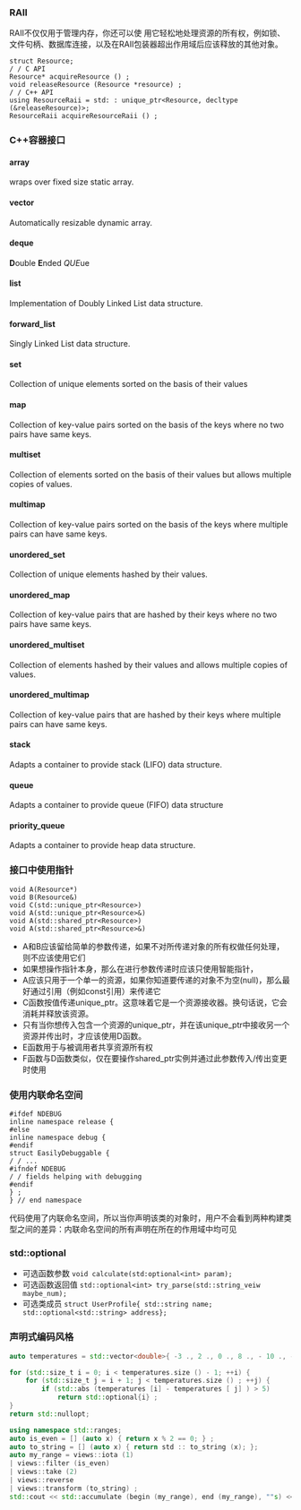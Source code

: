 
### RAII

RAII不仅仅用于管理内存，你还可以使 用它轻松地处理资源的所有权，例如锁、文件句柄、数据库连接，以及在RAII包装器超出作用域后应该释放的其他对象。
```
struct Resource;
/ / C API
Resource* acquireResource () ;
void releaseResource (Resource *resource) ;
/ / C++ API
using ResourceRaii = std: : unique_ptr<Resource, decltype (&releaseResource)>;
ResourceRaii acquireResourceRaii () ;

```
### C++容器接口

#### array
wraps over fixed size static array.

#### vector
Automatically resizable dynamic array.
#### deque
**D**ouble **E**nded *QUE*ue

#### list
Implementation of Doubly Linked List data structure.

#### forward_list
Singly Linked List data structure.
#### set
Collection of unique elements sorted on the basis of their values
#### map
Collection of key-value pairs sorted on the basis of the keys where no two pairs have same keys.
#### multiset
Collection of elements sorted on the basis of their values but allows multiple copies of values.
#### multimap
Collection of key-value pairs sorted on the basis of the keys where multiple pairs can have same keys.
#### unordered_set
Collection of unique elements hashed by their values.
#### unordered_map
Collection of key-value pairs that are hashed by their keys where no two pairs have same keys.
#### unordered_multiset
Collection of elements hashed by their values and allows multiple copies of values.
#### unordered_multimap
Collection of key-value pairs that are hashed by their keys where multiple pairs can have same keys.
#### stack
Adapts a container to provide stack (LIFO) data structure.
#### queue
Adapts a container to provide queue (FIFO) data structure
#### priority_queue
Adapts a container to provide heap data structure.

### 接口中使用指针

```
void A(Resource*)
void B(Resource&)
void C(std::unique_ptr<Resource>)
void A(std::unique_ptr<Resource>&)
void A(std::shared_ptr<Resource>)
void A(std::shared_ptr<Resource>&)

```
- A和B应该留给简单的参数传递，如果不对所传递对象的所有权做任何处理，则不应该使用它们
- 如果想操作指针本身，那么在进行参数传递时应该只使用智能指针，
- A应该只用于一个单一的资源，如果你知道要传递的对象不为空(null)，那么最好通过引用（例如const引用）来传递它
- C函数按值传递unique_ptr。这意味着它是一个资源接收器。换句话说，它会消耗并释放该资源。
- 只有当你想传入包含一个资源的unique_ptr，并在该unique_ptr中接收另一个资源并传出时，才应该使用D函数。
- E函数用于与被调用者共享资源所有权
- F函数与D函数类似，仅在要操作shared_ptr实例并通过此参数传入/传出变更时使用

### 使用内联命名空间
```
#ifdef NDEBUG
inline namespace release {
#else
inline namespace debug {
#endif
struct EasilyDebuggable {
/ / ...
#ifndef NDEBUG
/ / fields helping with debugging
#endif
} ;
} // end namespace

```
代码使用了内联命名空间，所以当你声明该类的对象时，用户不会看到两种构建类型之间的差异：内联命名空间的所有声明在所在的作用域中均可见



### std::optional

- 可选函数参数 `void calculate(std:optional<int> param);`
- 可选函数返回值 `std::optional<int> try_parse(std::string_veiw maybe_num);`
- 可选类成员 `struct UserProfile{ std::string name; std::optional<std::string> address};`

### 声明式编码风格


```c++
auto temperatures = std::vector<double>{ -3 ., 2 ., 0 ., 8 ., - 10 ., - 7. };

for (std::size_t i = 0; i < temperatures.size () - 1; ++i) {
	for (std::size_t j = i + 1; j < temperatures.size () ; ++j) {
		if (std::abs (temperatures [i] - temperatures [ j] ) > 5)
			return std::optional{i} ;
}
return std::nullopt;

```

``` c++
using namespace std::ranges;
auto is_even = [] (auto x) { return x % 2 == 0; } ;
auto to_string = [] (auto x) { return std :: to_string (x); };
auto my_range = views::iota (1)
| views::filter (is_even)
| views::take (2)
| views::reverse
| views::transform (to_string) ;
std::cout << std::accumulate (begin (my_range), end (my_range), ""s) << '\n';

```

